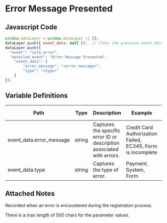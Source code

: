 # Error Message Presented

### 

## Javascript Code
```js
window.dataLayer = window.dataLayer || [];
dataLayer.push({ event_data: null });  // Clear the previous event_data object.
dataLayer.push({
  "event": "site_error",
  "detailed_event": "Error Message Presented",
    "event_data": {
        "error_message": "<error_message>",
        "type": "<type>"
    }
});
```

## Variable Definitions

|Path|Type|Description|Example|Pattern|Min Length|Max Length|Minimum|Maximum|Multiple Of|
| --- | --- | --- | --- | --- | --- | --- | --- | --- | --- |
|event_data.error_message|string|Captures the specific error ID or description associated with errors. |Credit Card Authorization Failed, EC345, Form is incomplete|||||||
|event_data.type|string|Captures the type of error.|Payment, System, Form|||||||

## Attached Notes

<p>Recorded when an error is encountered during the registration process.</p>
<p>There is a max length of 500 chars for the parameter values.</p>
